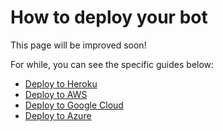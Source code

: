 # How to deploy your bot

This page will be improved soon!

For while, you can see the specific guides below:

* [Deploy to Heroku](deploy-to-heroku.md)
* [Deploy to AWS](deploy-to-aws.md)
* [Deploy to Google Cloud](deploy-to-google-cloud.md)
* [Deploy to Azure](deploy-to-azure.md)